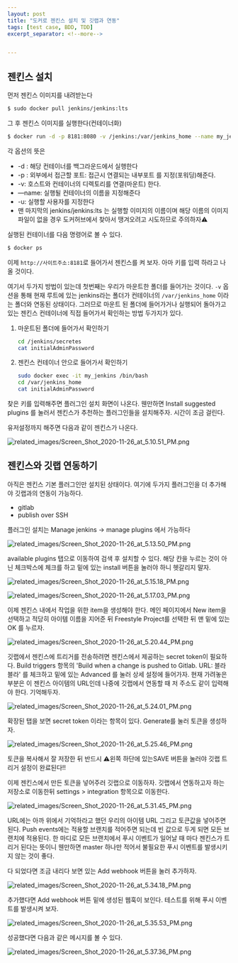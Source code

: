 ```yaml
---
layout: post
title: "도커로 젠킨스 설치 및 깃랩과 연동"
tags: [test case, BDD, TDD]
excerpt_separator: <!--more-->


---
```


<!--more-->

## 젠킨스 설치

먼저 젠킨스 이미지를 내려받는다

```bash
$ sudo docker pull jenkins/jenkins:lts
```

그 후 젠킨스 이미지를 실행한다(컨테이너화)

```bash
$ docker run -d -p 8181:8080 -v /jenkins:/var/jenkins_home --name my_jenkins -u root jenkins/jenkins:lts
```

각 옵션의 뜻은 

- -d : 해당 컨테이너를 백그라운드에서 실행한다
- -p : 외부에서 접근할 포트: 접근시 연결되는 내부포트 를 지정(포워딩)해준다.
- -v: 호스트와 컨테이너의 디렉토리를 연결(마운트) 한다.
- —name: 실행될 컨테이너의 이름을 지정해준다
- -u: 실행할 사용자를 지정한다
- 맨 마지막의 jenkins/jenkins:lts 는 실행할 이미지의 이름이며 해당 이름의 이미지 파일이 없을 경우 도커허브에서 찾아서 땡겨오려고 시도하므로 주의하자⚠️

 

실행된 컨테이너를 다음 명령어로 볼 수 있다.

```bash
$ docker ps
```

이제 `http://사이트주소:8181`로 들어가서 젠킨스를 켜 보자. 아마 키를 입력 하라고 나올 것이다.

여기서 두가지 방법이 있는데 첫번째는 우리가 마운트한 폴더를 들어가는 것이다.  `-v` 옵션을 통해 현재 루트에 있는 jenkins라는 폴더가 컨테이너의 `/var/jenkins_home` 이라는 폴더와 연동된 상태이다. 그러므로 마운트 된 폴더에 들어가거나 실행되어 돌아가고 있는 젠킨스 컨테이너에 직접 들어가서 확인하는 방법 두가지가 있다.

1. 마운트된 폴더에 들어가서 확인하기

    ```bash
    cd /jenkins/secretes
    cat initialAdminPassword
    ```

2. 젠킨스 컨테이너 안으로 들어가서 확인하기

    ```bash
    sudo docker exec -it my_jenkins /bin/bash
    cd /var/jenkins_home
    cat initialAdminPassword
    ```

찾은 키를 입력해주면 플러그인 설치 화면이 나온다. 웬만하면 Install suggested plugins 를 눌러서 젠킨스가 추천하는 플러그인들을 설치해주자. 시간이 조금 걸린다.

유저설정까지 해주면 다음과 같이 젠킨스가 나온다.

![related_images/Screen_Shot_2020-11-26_at_5.10.51_PM.png](/assets/img/posts/2020-11-25-connect-jenkins-and-gitlab-using-docker/Screen_Shot_2020-11-26_at_5.10.51_PM.png)

## 젠킨스와 깃랩 연동하기

아직은 젠킨스 기본 플러그인만 설치된 상태이다. 여기에 두가지 플러그인을 더 추가해야 깃랩과의 연동이 가능하다. 

- gitlab
- publish over SSH

플러그인 설치는 Manage jenkins → manage plugins 에서 가능하다

![related_images/Screen_Shot_2020-11-26_at_5.13.50_PM.png](/assets/img/posts/2020-11-25-connect-jenkins-and-gitlab-using-docker/Screen_Shot_2020-11-26_at_5.13.50_PM.png)

available plugins 탭으로 이동하여 검색 후 설치할 수 있다. 해당 칸을 누르는 것이 아닌 체크박스에 체크를 하고 밑에 있는 install 버튼을 눌러야 하니 헷갈리지 말자.

![related_images/Screen_Shot_2020-11-26_at_5.15.18_PM.png](/assets/img/posts/2020-11-25-connect-jenkins-and-gitlab-using-docker/Screen_Shot_2020-11-26_at_5.15.18_PM.png)

![related_images/Screen_Shot_2020-11-26_at_5.17.03_PM.png](/assets/img/posts/2020-11-25-connect-jenkins-and-gitlab-using-docker/Screen_Shot_2020-11-26_at_5.17.03_PM.png)

이제 젠킨스 내에서 작업을 위한 item을 생성해야 한다. 메인 페이지에서 New item을 선택하고 적당히 아이템 이름을 지어준 뒤 Freestyle Project를 선택한 뒤 맨 밑에 있는 OK 를 누르자.

![related_images/Screen_Shot_2020-11-26_at_5.20.44_PM.png](/assets/img/posts/2020-11-25-connect-jenkins-and-gitlab-using-docker/Screen_Shot_2020-11-26_at_5.20.44_PM.png)

깃랩에서 젠킨스에 트리거를 전송하려면 젠킨스에서 제공하는 secret token이 필요하다. Build triggers 항목의 'Build when a change is pushed to Gitlab. URL: 블라블라' 를 체크하고 밑에 있는 Advanced 를 눌러 상세 설정에 들어가자. 현재 가려놓은 부분은 이 젠킨스 아이템의 URL인데 나중에 깃랩에서 연동할 때 저 주소도 같이 입력해야 한다. 기억해두자.

![related_images/Screen_Shot_2020-11-26_at_5.24.01_PM.png](/assets/img/posts/2020-11-25-connect-jenkins-and-gitlab-using-docker/Screen_Shot_2020-11-26_at_5.24.01_PM.png)

확장된 탭을 보면 secret token 이라는 항목이 있다. Generate를 눌러 토큰을 생성하자.

![related_images/Screen_Shot_2020-11-26_at_5.25.46_PM.png](/assets/img/posts/2020-11-25-connect-jenkins-and-gitlab-using-docker/Screen_Shot_2020-11-26_at_5.25.46_PM.png)

토큰을 복사해서 잘 저장한 뒤 반드시 ⚠️왼쪽 하단에 있는SAVE 버튼을 눌러야 깃랩 트리거 설정이 완료된다!!

이제 젠킨스에서 만든 토큰을 넣어주러 깃랩으로 이동하자. 깃랩에서 연동하고자 하는 저장소로 이동한뒤 settings > integration 항목으로 이동한다.

![related_images/Screen_Shot_2020-11-26_at_5.31.45_PM.png](/assets/img/posts/2020-11-25-connect-jenkins-and-gitlab-using-docker/Screen_Shot_2020-11-26_at_5.31.45_PM.png)

URL에는 아까 위에서 기억하라고 했던 우리의 아이템 URL 그리고 토큰값을 넣어주면 된다. Push events에는 적용할 브랜치를 적어주면 되는데 빈 값으로 두게 되면 모든 브랜치에 적용된다. 한 마디로 모든 브랜치에서 푸시 이벤트가 일어날 때 마다 젠킨스가 트리거 된다는 뜻이니 웬만하면  master 하나만 적어서 불필요한 푸시 이벤트를 발생시키지 않는 것이 좋다.

다 되었다면 조금 내리다 보면 있는 Add webhook 버튼을 눌러 추가하자.

![related_images/Screen_Shot_2020-11-26_at_5.34.18_PM.png](/assets/img/posts/2020-11-25-connect-jenkins-and-gitlab-using-docker/Screen_Shot_2020-11-26_at_5.34.18_PM.png)

추가했다면 Add webhook 버튼 밑에 생성된 웹훅이 보인다. 테스트를 위해 푸시 이벤트를 발생시켜 보자.

![related_images/Screen_Shot_2020-11-26_at_5.35.53_PM.png](/assets/img/posts/2020-11-25-connect-jenkins-and-gitlab-using-docker/Screen_Shot_2020-11-26_at_5.35.53_PM.png)

성공했다면 다음과 같은 메시지를 볼 수 있다.

![related_images/Screen_Shot_2020-11-26_at_5.37.36_PM.png](/assets/img/posts/2020-11-25-connect-jenkins-and-gitlab-using-docker/Screen_Shot_2020-11-26_at_5.37.36_PM.png)